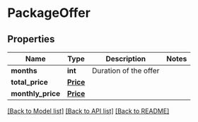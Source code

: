 # PackageOffer

## Properties
Name | Type | Description | Notes
------------ | ------------- | ------------- | -------------
**months** | **int** | Duration of the offer | 
**total_price** | [**Price**](Price.md) |  | 
**monthly_price** | [**Price**](Price.md) |  | 

[[Back to Model list]](../README.md#documentation-for-models) [[Back to API list]](../README.md#documentation-for-api-endpoints) [[Back to README]](../README.md)


